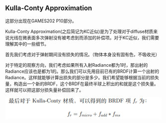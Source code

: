 ## Kulla-Conty Approximation

这部分出现在GAMES202 P10部分。

Kulla-Conty Approximation(之后简记为KC近似)是为了处理对于diffuse材质来说光线在微表面多次弹射没有被考虑到而添加的补偿项。对于KC近似，我们需要理解其中的一些细节。



首先我们考虑对于弹射期间没有损失的情况。（物体本身没有固有色，不吸收光）

对于特定的观察方向，我们考虑如果所有入射Radiance都为1时，那出射的Radiance应该也是都为1的。那么我们可以先用目前已有的BRDF计算一个出射的Radiance。这样就能够计算出损失的部分是多少。我们希望能够根据当前的损失量，构造出一个新的BRDF，这个BRDF在最终半球上积出的和就是这个损失量。这样就可以把这部分损失量补偿回来了。

![image-20211113204225715](\assets\2021-11-13-GAMES202-KC估计.assets\image-20211113204225715.png)